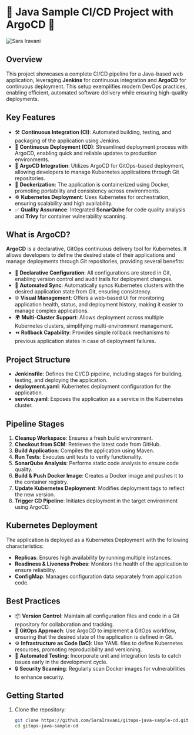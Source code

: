 # 🌟 Java Sample CI/CD Project with ArgoCD 🌟

![Sara Iravani](path_to_your_image.jpg)  <!-- Replace with your actual image path -->

## Overview
This project showcases a complete CI/CD pipeline for a Java-based web application, leveraging **Jenkins** for continuous integration and **ArgoCD** for continuous deployment. This setup exemplifies modern DevOps practices, enabling efficient, automated software delivery while ensuring high-quality deployments.

## Key Features
- 🛠️ **Continuous Integration (CI)**: Automated building, testing, and packaging of the application using Jenkins.
- 🚀 **Continuous Deployment (CD)**: Streamlined deployment process with ArgoCD, enabling quick and reliable updates to production environments.
- 🌱 **ArgoCD Integration**: Utilizes ArgoCD for GitOps-based deployment, allowing developers to manage Kubernetes applications through Git repositories.
- 🐳 **Dockerization**: The application is containerized using Docker, promoting portability and consistency across environments.
- ☸️ **Kubernetes Deployment**: Uses Kubernetes for orchestration, ensuring scalability and high availability.
- ✅ **Quality Assurance**: Integrated **SonarQube** for code quality analysis and **Trivy** for container vulnerability scanning.

## What is ArgoCD?
**ArgoCD** is a declarative, GitOps continuous delivery tool for Kubernetes. It allows developers to define the desired state of their applications and manage deployments through Git repositories, providing several benefits:

- 📜 **Declarative Configuration**: All configurations are stored in Git, enabling version control and audit trails for deployment changes.
- 🔄 **Automated Sync**: Automatically syncs Kubernetes clusters with the desired application state from Git, ensuring consistency.
- 🌐 **Visual Management**: Offers a web-based UI for monitoring application health, status, and deployment history, making it easier to manage complex applications.
- 🌍 **Multi-Cluster Support**: Allows deployment across multiple Kubernetes clusters, simplifying multi-environment management.
- ⏪ **Rollback Capability**: Provides simple rollback mechanisms to previous application states in case of deployment failures.

## Project Structure
- **Jenkinsfile**: Defines the CI/CD pipeline, including stages for building, testing, and deploying the application.
- **deployment.yaml**: Kubernetes deployment configuration for the application.
- **service.yaml**: Exposes the application as a service in the Kubernetes cluster.

## Pipeline Stages
1. **Cleanup Workspace**: Ensures a fresh build environment.
2. **Checkout from SCM**: Retrieves the latest code from GitHub.
3. **Build Application**: Compiles the application using Maven.
4. **Run Tests**: Executes unit tests to verify functionality.
5. **SonarQube Analysis**: Performs static code analysis to ensure code quality.
6. **Build & Push Docker Image**: Creates a Docker image and pushes it to the container registry.
7. **Update Kubernetes Deployment**: Modifies deployment tags to reflect the new version.
8. **Trigger CD Pipeline**: Initiates deployment in the target environment using ArgoCD.

## Kubernetes Deployment
The application is deployed as a Kubernetes Deployment with the following characteristics:
- **Replicas**: Ensures high availability by running multiple instances.
- **Readiness & Liveness Probes**: Monitors the health of the application to ensure reliability.
- **ConfigMap**: Manages configuration data separately from application code.

## Best Practices
- 📦 **Version Control**: Maintain all configuration files and code in a Git repository for collaboration and tracking.
- 🚀 **GitOps Approach**: Use ArgoCD to implement a GitOps workflow, ensuring that the desired state of the application is defined in Git.
- ⚙️ **Infrastructure as Code (IaC)**: Use YAML files to define Kubernetes resources, promoting reproducibility and versioning.
- 🧪 **Automated Testing**: Incorporate unit and integration tests to catch issues early in the development cycle.
- 🔒 **Security Scanning**: Regularly scan Docker images for vulnerabilities to enhance security.

## Getting Started
1. Clone the repository:
   ```bash
   git clone https://github.com/SaraIravani/gitops-java-sample-cd.git
   cd gitops-java-sample-cd
